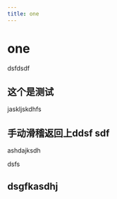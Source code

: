 ```yaml
---
title: one
---
```


# one
dsfdsdf

## 这个是测试
jaskljskdhfs 

## 手动滑稽返回上ddsf sdf

ashdajksdh

dsfs 

## dsgfkasdhj